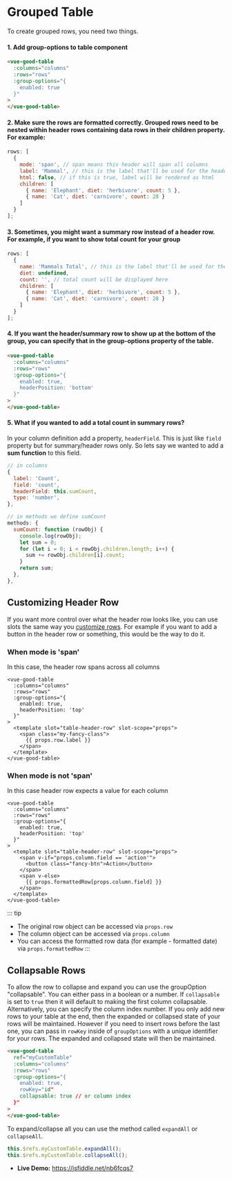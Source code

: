 # Grouped Table

To create grouped rows, you need two things.

#### 1. Add group-options to table component

```html
<vue-good-table
  :columns="columns"
  :rows="rows"
  :group-options="{
    enabled: true
  }"
>
</vue-good-table>
```

#### 2. Make sure the rows are formatted correctly. Grouped rows need to be nested within header rows containing data rows in their children property. For example:

```js
rows: [
  {
    mode: 'span', // span means this header will span all columns
    label: 'Mammal', // this is the label that'll be used for the header
    html: false, // if this is true, label will be rendered as html
    children: [
      { name: 'Elephant', diet: 'herbivore', count: 5 },
      { name: 'Cat', diet: 'carnivore', count: 28 }
    ]
  }
];
```

<grouped-table :options="{enabled: true}" />

#### 3. Sometimes, you might want a summary row instead of a header row. For example, if you want to show total count for your group

```javascript
rows: [
  {
    name: 'Mammals Total', // this is the label that'll be used for the header
    diet: undefined,
    count: '', // total count will be displayed here
    children: [
      { name: 'Elephant', diet: 'herbivore', count: 5 },
      { name: 'Cat', diet: 'carnivore', count: 28 }
    ]
  }
];
```

#### 4. If you want the header/summary row to show up at the bottom of the group, you can specify that in the group-options property of the table.

```html
<vue-good-table
  :columns="columns"
  :rows="rows"
  :group-options="{
    enabled: true,
    headerPosition: 'bottom'
  }"
>
</vue-good-table>
```

<grouped-table :options="{enabled: true, headerPosition: 'bottom'}" />

#### 5. What if you wanted to add a total count in summary rows?

In your column definition add a property, `headerField`. This is just like `field` property but for summary/header rows only. So lets say we wanted to add a **sum function** to this field.

```js
// in columns
{
  label: 'Count',
  field: 'count',
  headerField: this.sumCount,
  type: 'number',
},

// in methods we define sumCount
methods: {
  sumCount: function (rowObj) {
    console.log(rowObj);
    let sum = 0;
    for (let i = 0; i < rowObj.children.length; i++) {
      sum += rowObj.children[i].count;
    }
    return sum;
  },
},

```

## Customizing Header Row

If you want more control over what the header row looks like, you can use slots the same way you [customize rows](/guide/advanced/#custom-row-template). For example if you want to add a button in the header row or something, this would be the way to do it.

### When mode is 'span'

In this case, the header row spans across all columns

```vue
<vue-good-table
  :columns="columns"
  :rows="rows"
  :group-options="{
    enabled: true,
    headerPosition: 'top'
  }"
>
  <template slot="table-header-row" slot-scope="props">
    <span class="my-fancy-class">
      {{ props.row.label }}
    </span>
  </template>
</vue-good-table>
```

<grouped-custom-span :options="{enabled: true, headerPosition: 'top'}"/>

### When mode is not 'span'

In this case header row expects a value for each column

```vue
<vue-good-table
  :columns="columns"
  :rows="rows"
  :group-options="{
    enabled: true,
    headerPosition: 'top'
  }"
>
  <template slot="table-header-row" slot-scope="props">
    <span v-if="props.column.field == 'action'">
      <button class="fancy-btn">Action</button>
    </span>
    <span v-else>
      {{ props.formattedRow[props.column.field] }}
    </span>
  </template>
</vue-good-table>
```

<grouped-custom :options="{enabled: true, headerPosition: 'top'}"/>

::: tip

- The original row object can be accessed via `props.row`
- The column object can be accessed via `props.column`
- You can access the formatted row data (for example - formatted date) via `props.formattedRow`
  :::

## Collapsable Rows

To allow the row to collapse and expand you can use the groupOption "collapsable". You can either pass in a boolean or a number.
If `collapsable` is set to `true` then it will default to making the first column collapsable. Alternatively, you can specify the column index number.
If you only add new rows to your table at the end, then the expanded or collapsed state of your rows will be maintained. 
However if you need to insert rows before the last one, you can pass in `rowKey` inside of `groupOptions` with a unique identifier for your rows. 
The expanded and collapsed state will then be maintained. 
```html
<vue-good-table
  ref="myCustomTable"
  :columns="columns"
  :rows="rows"
  :group-options="{
    enabled: true,
    rowKey="id"
    collapsable: true // or column index
  }"
>
</vue-good-table>
```
To expand/collapse all you can use the method called `expandAll` or `collapseAll`.
```js
this.$refs.myCustomTable.expandAll();
this.$refs.myCustomTable.collapseAll();
```

* **Live Demo:** https://jsfiddle.net/nb6fcqs7
